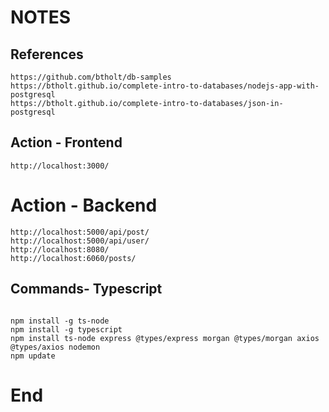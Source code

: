 # NOTES

## References
```
https://github.com/btholt/db-samples
https://btholt.github.io/complete-intro-to-databases/nodejs-app-with-postgresql
https://btholt.github.io/complete-intro-to-databases/json-in-postgresql
```

## Action - Frontend
```
http://localhost:3000/
```

# Action - Backend

```
http://localhost:5000/api/post/
http://localhost:5000/api/user/
http://localhost:8080/
http://localhost:6060/posts/

```

## Commands- Typescript

```

npm install -g ts-node
npm install -g typescript
npm install ts-node express @types/express morgan @types/morgan axios @types/axios nodemon
npm update

```


# End